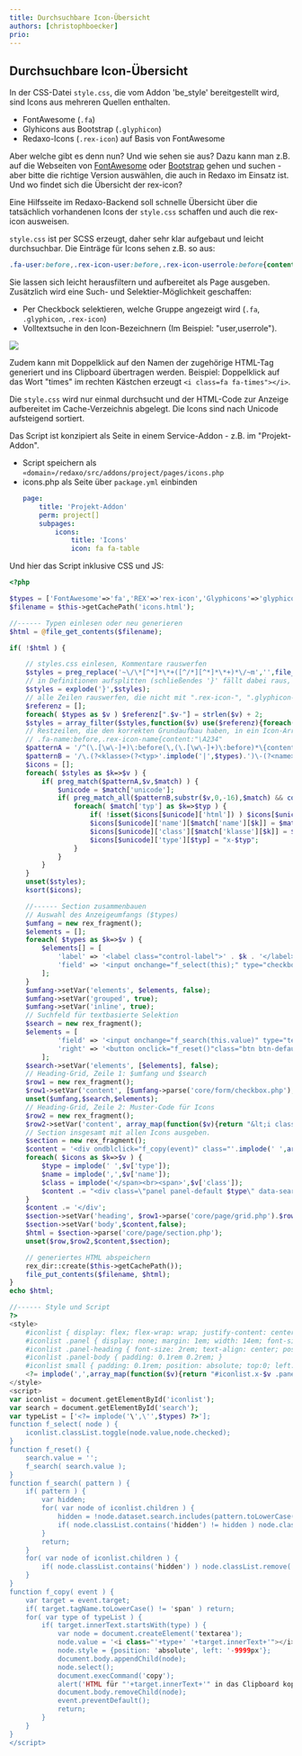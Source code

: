 ```yaml
---
title: Durchsuchbare Icon-Übersicht
authors: [christophboecker]
prio:
---
```


## Durchsuchbare Icon-Übersicht

In der CSS-Datei `style.css`, die vom Addon 'be_style' bereitgestellt wird, sind Icons aus mehreren
Quellen enthalten.

* FontAwesome (`.fa`)
* Glyhicons aus Bootstrap (`.glyphicon`)
* Redaxo-Icons (`.rex-icon`) auf Basis von FontAwesome

Aber welche gibt es denn nun? Und wie sehen sie aus? Dazu kann man z.B. auf die Webseiten von 
[FontAwesome](https://fontawesome.com/) oder [Bootstrap](https://getbootstrap.com/) gehen und suchen -
aber bitte die richtige Version auswählen, die auch in Redaxo im Einsatz ist. Und wo findet sich die Übersicht der rex-icon?

Eine Hilfsseite im Redaxo-Backend soll schnelle Übersicht über die tatsächlich vorhandenen
Icons der `style.css` schaffen und auch die rex-icon ausweisen.

`style.css` ist per SCSS erzeugt, daher sehr klar aufgebaut und leicht durchsuchbar. Die Einträge
für Icons sehen z.B. so aus:

```css
.fa-user:before,.rex-icon-user:before,.rex-icon-userrole:before{content:"\f007"}
```

Sie lassen sich leicht herausfiltern und aufbereitet als Page ausgeben. Zusätzlich wird eine Such- und
Selektier-Möglichkeit geschaffen: 

* Per Checkbock selektieren, welche Gruppe angezeigt wird (`.fa`, `.glyphicon`, `.rex-icon`)
* Volltextsuche in den Icon-Bezeichnern (Im Beispiel: "user,userrole").

![](https://user-images.githubusercontent.com/10065904/51799583-01265580-2223-11e9-9746-b32004ea5edf.png)

Zudem kann mit Doppelklick auf den Namen der zugehörige HTML-Tag generiert und ins Clipboard übertragen werden.
Beispiel: Doppelklick auf das Wort "times" im rechten Kästchen erzeugt `<i class=fa fa-times"></i>`.

Die `style.css` wird nur einmal durchsucht und der HTML-Code zur Anzeige aufbereitet im Cache-Verzeichnis
abgelegt. Die Icons sind nach Unicode aufsteigend sortiert. 

Das Script ist konzipiert als Seite in einem Service-Addon - z.B. im "Projekt-Addon".

* Script speichern als `«domain»/redaxo/src/addons/project/pages/icons.php`
* icons.php als Seite über `package.yml` einbinden
    ```yml
    page:
        title: 'Projekt-Addon'
        perm: project[]
        subpages:
            icons:
                title: 'Icons'
                icon: fa fa-table
    ```


Und hier das Script inklusive CSS und JS:

```php
<?php

$types = ['FontAwesome'=>'fa','REX'=>'rex-icon','Glyphicons'=>'glyphicon'];
$filename = $this->getCachePath('icons.html');

//------ Typen einlesen oder neu generieren
$html = @file_get_contents($filename);

if( !$html ) {

    // styles.css einlesen, Kommentare rauswerfen
    $styles = preg_replace('~\/\*[^*]*\*+([^/*][^*]*\*+)*\/~m','',file_get_contents( rex_path::addonAssets('be_style','css/styles.css') ));
    // in Definitionen aufsplitten (schließendes '}' fällt dabei raus, is egal.)
    $styles = explode('}',$styles);
    // alle Zeilen rauswerfen, die nicht mit ".rex-icon-", ".glyphicon-" oder ".fa-" beginnen
    $referenz = [];
    foreach( $types as $v ) $referenz[".$v-"] = strlen($v) + 2;
    $styles = array_filter($styles,function($v) use($referenz){foreach($referenz as $t=>$l){ if( substr($v,0,$l)==$t ) return true;} return false;} );
    // Restzeilen, die den korrekten Grundaufbau haben, in ein Icon-Array überführen (je Unicode ein Eintrag)
    // .fa-name:before,.rex-icon-name{content:"\A234"
    $patternA = '/^(\.[\w\-]+)\:before(\,(\.[\w\-]+)\:before)*\{content\:"\\\(?<unicode>[a-z\d]{4})"$/';
    $patternB = '/\.(?<klasse>(?<typ>'.implode('|',$types).')\-(?<name>[\w\-]+))\:before/';
    $icons = [];
    foreach( $styles as $k=>$v ) {
        if( preg_match($patternA,$v,$match) ) {
            $unicode = $match['unicode'];
            if( preg_match_all($patternB,substr($v,0,-16),$match) && count($match)) {
                foreach( $match['typ'] as $k=>$typ ) {
                    if( !isset($icons[$unicode]['html']) ) $icons[$unicode]['html'] = "<i class=\"$typ $typ-{$match['name'][$k]}\"></i>";
                    $icons[$unicode]['name'][$match['name'][$k]] = $match['name'][$k];
                    $icons[$unicode]['class'][$match['klasse'][$k]] = $match['klasse'][$k];
                    $icons[$unicode]['type'][$typ] = "x-$typ";
                }
            }
        }
    }
    unset($styles);
    ksort($icons);

    //------ Section zusammenbauen
    // Auswahl des Anzeigeumfangs ($types)
    $umfang = new rex_fragment();
    $elements = [];
    foreach( $types as $k=>$v ) {
        $elements[] = [
            'label' => '<label class="control-label">' . $k . '</label>',
            'field' => '<input onchange="f_select(this);" type="checkbox" id="scope-' . $v . '" value="x-' . $v . '" checked />',
        ];
    }
    $umfang->setVar('elements', $elements, false);
    $umfang->setVar('grouped', true);
    $umfang->setVar('inline', true);
    // Suchfeld für textbasierte Selektion
    $search = new rex_fragment();
    $elements = [
            'field' => '<input onchange="f_search(this.value)" type="text" class="form-control" placeholder="Search for..." id="search">',
            'right' => '<button onclick="f_reset()"class="btn btn-default" type="button"><i class="fa fa-close"></i></button>',
        ];
    $search->setVar('elements', [$elements], false);
    // Heading-Grid, Zeile 1: $umfang und $search
    $row1 = new rex_fragment();
    $row1->setVar('content', [$umfang->parse('core/form/checkbox.php'),$search->parse('core/form/input_group.php')], false);
    unset($umfang,$search,$elements);
    // Heading-Grid, Zeile 2: Muster-Code für Icons
    $row2 = new rex_fragment();
    $row2->setVar('content', array_map(function($v){return "&lt;i class=\"$v $v-«name»\"&gt;&lt;/i&gt;";},$types), false);
    // Section insgesamt mit allen Icons ausgeben.
    $section = new rex_fragment();
    $content = '<div ondblclick="f_copy(event)" class="'.implode(' ',array_map(function($v){return "x-$v";},$types)).'" id="iconlist">';
    foreach( $icons as $k=>$v ) {
        $type = implode(' ',$v['type']);
        $name = implode(',',$v['name']);
        $class = implode('</span><br><span>',$v['class']);
        $content .= "<div class=\"panel panel-default $type\" data-search=\"$name\"><div class=\"panel-heading\"><small>$k</small>{$v['html']}</div><div class=\"panel-body\"><span>$class</span></div></div>";
    }
    $content .= '</div';
    $section->setVar('heading', $row1->parse('core/page/grid.php').$row2->parse('core/page/grid.php'), false);
    $section->setVar('body',$content,false);
    $html = $section->parse('core/page/section.php');
    unset($row,$row2,$content,$section);

    // generiertes HTML abspeichern
    rex_dir::create($this->getCachePath());
    file_put_contents($filename, $html);
}
echo $html;

//------ Style und Script
?>
<style>
    #iconlist { display: flex; flex-wrap: wrap; justify-content: center;}
    #iconlist .panel { display: none; margin: 1em; width: 14em; font-size: 1em; }
    #iconlist .panel-heading { font-size: 2rem; text-align: center; position: relative; }
    #iconlist .panel-body { padding: 0.1rem 0.2rem; }
    #iconlist small { padding: 0.1rem; position: absolute; top:0; left:0; font-size: 1rem; }
    <?= implode(',',array_map(function($v){return "#iconlist.x-$v .panel.x-$v";},$types)) ?> { display: block; }
</style>
<script>
var iconlist = document.getElementById('iconlist');
var search = document.getElementById('search');
var typeList = ['<?= implode('\',\'',$types) ?>'];
function f_select( node ) {
    iconlist.classList.toggle(node.value,node.checked);
}
function f_reset() {
    search.value = '';
    f_search( search.value );
}
function f_search( pattern ) {
    if( pattern ) {
        var hidden;
        for( var node of iconlist.children ) {
            hidden = !node.dataset.search.includes(pattern.toLowerCase());
            if( node.classList.contains('hidden') != hidden ) node.classList.toggle('hidden',hidden);
        }
        return;
    }
    for( var node of iconlist.children ) {
        if( node.classList.contains('hidden') ) node.classList.remove('hidden');
    }
}
function f_copy( event ) {
    var target = event.target;
    if( target.tagName.toLowerCase() != 'span' ) return;
    for( var type of typeList ) {
        if( target.innerText.startsWith(type) ) {
            var node = document.createElement('textarea');
            node.value = '<i class="'+type+' '+target.innerText+'"></i>';
            node.style = {position: 'absolute', left: '-9999px'};
            document.body.appendChild(node);
            node.select();
            document.execCommand('copy');
            alert('HTML für "'+target.innerText+'" in das Clipboard kopiert ("'+node.value+'")');
            document.body.removeChild(node);
            event.preventDefault();
            return;
        }
    }
}
</script>
```
